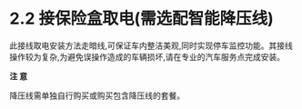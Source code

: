 # 2.2 接保险盒取电(需选配智能降压线)

此接线取电安装方法走暗线,可保证车内整洁美观,同时实现停车监控功能。其接线操作较为复杂,为避免误操作造成的车辆损坏,请在专业的汽车服务点完成安装。

**注 意**

降压线需单独自行购买或购买包含降压线的套餐。